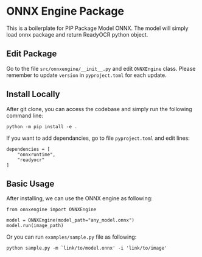 # ONNX Engine Package

This is a boilerplate for PIP Package Model ONNX. The model will simply load onnx package and return ReadyOCR python object.


## Edit Package

Go to the file ```src/onnxengine/__init__.py``` and edit ```ONNXEngine``` class. Please remember to update ```version``` in ```pyproject.toml``` for each update.

## Install Locally

After git clone, you can access the codebase and simply run the following command line:

```
python -m pip install -e .
```

If you want to add dependancies, go to file ```pyproject.toml``` and edit lines:

```
dependencies = [
    "onnxruntime",
    "readyocr"
]
```

## Basic Usage

After installing, we can use the ONNX engine as following:

```
from onnxengine import ONNXEngine

model = ONNXEngine(model_path="any_model.onnx")
model.run(image_path)
```

Or you can run ```examples/sample.py``` file as following:

```
python sample.py -m `link/to/model.onnx' -i 'link/to/image'
```
